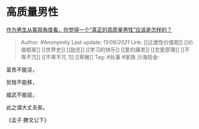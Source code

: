 # 高质量男性
[作为男生从客观角度看，你觉得一个“真正的高质量男性”应该是怎样的？](https://www.zhihu.com/question/484513695/answer/2111227039)

> Author: #Anonymity
> Last update: *11/09/2021*
> Link: [[过渡性价值观]] [[价值框架]] [[世界史]] [[励志]] [[学习的快乐]] [[爱的痛苦]] [[恋爱原理]] [[不卑不亢]] [[不卑不亢 1]] [[卑微]]
> Tag: #处事 #家族
> 沙海拾金:

富贵不能淫，

贫贱不能移，

威武不能屈，

此之谓大丈夫矣。

《孟子·滕文公下》
